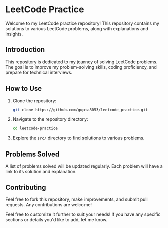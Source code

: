# LeetCode Practice

Welcome to my LeetCode practice repository! This repository contains my solutions to various LeetCode problems, along with explanations and insights.

## Introduction

This repository is dedicated to my journey of solving LeetCode problems. The goal is to improve my problem-solving skills, coding proficiency, and prepare for technical interviews.

## How to Use

1. Clone the repository:
    ```bash
    git clone https://github.com/gupta8053/leetcode_practice.git
    ```
2. Navigate to the repository directory:
    ```bash
    cd leetcode-practice
    ```
3. Explore the `src/` directory to find solutions to various problems.

## Problems Solved

A list of problems solved will be updated regularly. Each problem will have a link to its solution and explanation.

## Contributing

Feel free to fork this repository, make improvements, and submit pull requests. Any contributions are welcome!

Feel free to customize it further to suit your needs! If you have any specific sections or details you'd like to add, let me know.
